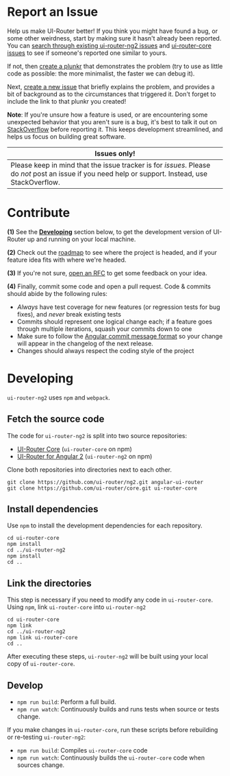 
# Report an Issue

Help us make UI-Router better! If you think you might have found a bug, or some other weirdness, start by making sure
it hasn't already been reported. You can [search through existing ui-router-ng2 issues](https://github.com/ui-router/ng2?search?q=wat%3F&type=Issues) and [ui-router-core issues](https://github.com/ui-router/core?search?q=wat%3F&type=Issues)
to see if someone's reported one similar to yours.

If not, then [create a plunkr](http://bit.ly/UIR-Plunk) that demonstrates the problem (try to use as little code
as possible: the more minimalist, the faster we can debug it).

Next, [create a new issue](https://github.com/ui-router/ng2/issues/new) that briefly explains the problem,
and provides a bit of background as to the circumstances that triggered it. Don't forget to include the link to
that plunkr you created!

**Note**: If you're unsure how a feature is used, or are encountering some unexpected behavior that you aren't sure
is a bug, it's best to talk it out on
[StackOverflow](http://stackoverflow.com/questions/ask?tags=angular2,ui-router-ng2) before reporting it. This
keeps development streamlined, and helps us focus on building great software.


Issues only! |
-------------|
Please keep in mind that the issue tracker is for *issues*. Please do *not* post an issue if you need help or support. Instead, use StackOverflow. |

# Contribute

**(1)** See the **[Developing](#developing)** section below, to get the development version of UI-Router up and running on your local machine.

**(2)** Check out the [roadmap](https://github.com/ui-router/ng2/milestones) to see where the project is headed, and if your feature idea fits with where we're headed.

**(3)** If you're not sure, [open an RFC](https://github.com/ui-router/ng2/issues/new?title=RFC:%20My%20idea) to get some feedback on your idea.

**(4)** Finally, commit some code and open a pull request. Code & commits should abide by the following rules:

- *Always* have test coverage for new features (or regression tests for bug fixes), and *never* break existing tests
- Commits should represent one logical change each; if a feature goes through multiple iterations, squash your commits down to one
- Make sure to follow the [Angular commit message format](https://github.com/angular/angular.js/blob/master/CONTRIBUTING.md#commit-message-format) so your change will appear in the changelog of the next release.
- Changes should always respect the coding style of the project



# Developing

`ui-router-ng2` uses <code>npm</code> and <code>webpack</code>.

## Fetch the source code

The code for `ui-router-ng2` is split into two source repositories:

* [UI-Router Core](https://github.com/ui-router/core) (`ui-router-core` on npm)
* [UI-Router for Angular 2](https://github.com/ui-router/ng2) (`ui-router-ng2` on npm)

Clone both repositories into directories next to each other.

```
git clone https://github.com/ui-router/ng2.git angular-ui-router
git clone https://github.com/ui-router/core.git ui-router-core
```

## Install dependencies

Use `npm` to install the development dependencies for each repository.

```
cd ui-router-core
npm install
cd ../ui-router-ng2
npm install
cd ..
```

## Link the directories

This step is necessary if you need to modify any code in `ui-router-core`.
Using `npm`, link `ui-router-core` into `ui-router-ng2` 

```
cd ui-router-core
npm link
cd ../ui-router-ng2
npm link ui-router-core
cd ..
```

After executing these steps, `ui-router-ng2` will be built using your local copy of `ui-router-core`.

## Develop 

* `npm run build`: Perform a full build.
* `npm run watch`: Continuously builds and runs tests when source or tests change.

If you make changes in `ui-router-core`, run these scripts before rebuilding or re-testing `ui-router-ng2`:

* `npm run build`: Compiles `ui-router-core` code
* `npm run watch`: Continuously builds the `ui-router-core` code when sources change.

